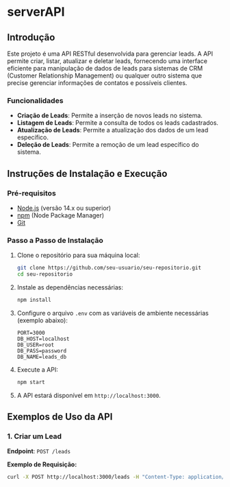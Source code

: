 # serverAPI

## Introdução

Este projeto é uma API RESTful desenvolvida para gerenciar leads. A API permite criar, listar, atualizar e deletar leads, fornecendo uma interface eficiente para manipulação de dados de leads para sistemas de CRM (Customer Relationship Management) ou qualquer outro sistema que precise gerenciar informações de contatos e possíveis clientes.

### Funcionalidades

- **Criação de Leads**: Permite a inserção de novos leads no sistema.
- **Listagem de Leads**: Permite a consulta de todos os leads cadastrados.
- **Atualização de Leads**: Permite a atualização dos dados de um lead específico.
- **Deleção de Leads**: Permite a remoção de um lead específico do sistema.

## Instruções de Instalação e Execução

### Pré-requisitos

- [Node.js](https://nodejs.org/) (versão 14.x ou superior)
- [npm](https://www.npmjs.com/) (Node Package Manager)
- [Git](https://git-scm.com/)

### Passo a Passo de Instalação

1. Clone o repositório para sua máquina local:

    ```bash
    git clone https://github.com/seu-usuario/seu-repositorio.git
    cd seu-repositorio
    ```

2. Instale as dependências necessárias:

    ```bash
    npm install
    ```

3. Configure o arquivo `.env` com as variáveis de ambiente necessárias (exemplo abaixo):

    ```env
    PORT=3000
    DB_HOST=localhost
    DB_USER=root
    DB_PASS=password
    DB_NAME=leads_db
    ```

4. Execute a API:

    ```bash
    npm start
    ```

5. A API estará disponível em `http://localhost:3000`.

## Exemplos de Uso da API

### 1. Criar um Lead

**Endpoint**: `POST /leads`

**Exemplo de Requisição:**

```bash
curl -X POST http://localhost:3000/leads -H "Content-Type: application/json" -d '{"nome": "João da Silva", "email": "joao@email.com", "telefone": "123456789"}'
